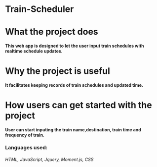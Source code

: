 # Train-Scheduler
<h1>What the project does</h1>
<h4>This web app is designed to let the user input train schedules with realtime schedule updates.</h4>

<h1>Why the project is useful</h1>
<h4>It facilitates keeping records of train schedules and updated time.</h4>

<h1>How users can get started with the project</h1>
<h4> User can start inputing the train name,destination, train time and frequency of train.

<h3> Languages used: </h3>
<h6> HTML, JavaScript, Jquery, Moment.js, CSS